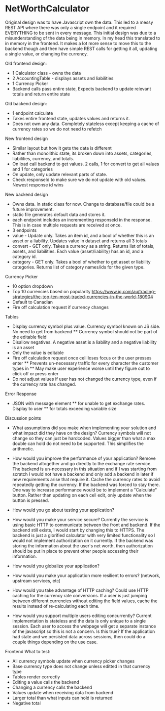 # NetWorthCalculator

Original design was to have Javascript own the data. This led to a messy REST API where there was only a single endpoint and it required EVERYTHING to be sent in every message. This initial design was due to a misunderstanding of the data being in memory. In my head this translated to in memory in the frontend. It makes a lot more sense to move this to the backend though and then have simple REST calls for getting it all, updating a single value, or changing the currency.

Old frontend design:
* 1 Calculator class - owns the data
* 2 AccountingTable - displays assets and liabilities
* 1 Currency Picker
* Backend calls pass entire state, Expects backend to update relevant totals and return entire state

Old backend design:
* 1 endpoint calculate
* Takes entire frontend state, updates values and returns it.
* Does not own any data. Completely stateless except keeping a cache of currency rates so we do not need to refetch

New frontend design
* Similar layout but how it gets the data is different
* Rather than monolithic state, its broken down into assets, categories, liabilities, currency, and totals.
* On load call backend to get values. 2 calls, 1 for convert to get all values and 1 for categories
* On update, only update relevant parts of state.
* Check responseId to make sure we do not update with old values. Newest response id wins

New backend design
* Owns data. In static class for now. Change to database/file could be a future improvement.
* static file generates default data and stores it.
* each endpoint includes an incrementing responseId in the response. This is in case multiple requests are received at once.
* 3 endpoints
* value - Update only. Takes an item id, and a bool of whether this is an asset or a liability. Updates value in dataset and returns all 3 totals
* convert - GET only. Takes a currency as a string. Returns list of totals, assets, and liabilities. Each value (asset/liability) has an id, and a category id.
* category - GET only. Takes a bool of whether to get asset or liability categories. Returns list of category names/ids for the given type.

Currency Picker
* 10 option dropdown
* Top 10 currencies based on popularity https://www.ig.com/au/trading-strategies/the-top-ten-most-traded-currencies-in-the-world-180904
* Default to Canadian
* Fire off calculation request if currency changes

Tables
* Display currency symbol plus value. Currency symbol known on JS side. No need to get from backend
** Currency symbol should not be part of the editable field
* Disallow negatives. A negative asset is a liability and a negative liability is an asset
* Only the value is editable
* Fire off calculation request once cell loses focus or the user presses enter
** Prevents un-necessary traffic for every character the customer types in
** May make user experience worse until they figure out to click off or press enter
* Do not adjust values if user has not changed the currency type, even if the currency rate has changed.

Error Response
* JSON with message element
** for unable to get exchange rates. Display to user
** for totals exceeding variable size

Discussion points
* What assumptions did you make when implementing your solution and what impact did they have on the design?
Currency symbols will not change so they can just be hardcoded.
Values bigger than what a max double can hold do not need to be supported. This simplifies the arithmetic.
* How would you improve the performance of your application?
Remove the backend altogether and go directly to the exchange rate service. The backend is un-necessary in this situation and if I was starting from scratch I would not have a backend
and only add a backend in later if new requirements arise that require it.
Cache the currency rates to avoid repeatedly getting the currency.
If the backend was forced to stay there. One way to increase performance would be to implement a "Calculate" button. Rather than updating on each cell edit, only update when the button is pressed.
* How would you go about testing your application?
* How would you make your service secure?
Currently the service is using basic HTTP to communicate between the front and backend. If the backend still exists, I would start by changing this to HTTPS. The backend is just a glorified calculator
with very limited functionality so I would not implement authorization on it currently. If the backend was storing the information about the user's net worth, then authorization should be put in place
to prevent other people accessing their information. 
* How would you globalize your application?

* How would you make your application more resilient to errors? (network, upstream services, etc)
* How would you take advantage of HTTP caching?
Could use HTTP caching for the currency rate conversions. If a user is just jumping between different currencies without editing the field values, cache the results instead of re-calculating each time.
* How would you support multiple users editing concurrently?
Current implementation is stateless and the data is only unique to a single session. Each user to access the webpage will get a separate instance of the javascript so this is not a concern. Is this true?
If the application had state and we persisted data across sessions, then could do a couple things depending on the use case. 

Frontend What to test:
* All currency symbols update when currency picker changes
* Base currency type does not change unless editted in that currency type
* Tables render correctly
* Editing a value calls the backend
* Changing a currency calls the backend
* Values update when receiving data from backend
* Larger total than what inputs can hold is returned
* Negative total
